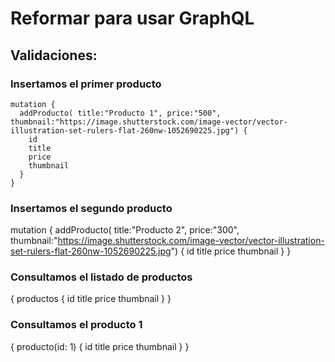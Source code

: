 # Reformar para usar GraphQL

## Validaciones:

### Insertamos el primer producto
~~~
mutation {
  addProducto( title:"Producto 1", price:"500", thumbnail:"https://image.shutterstock.com/image-vector/vector-illustration-set-rulers-flat-260nw-1052690225.jpg") {
    id
    title
    price
    thumbnail
  }
}
~~~

### Insertamos el segundo producto
mutation {
  addProducto( title:"Producto 2", price:"300", thumbnail:"https://image.shutterstock.com/image-vector/vector-illustration-set-rulers-flat-260nw-1052690225.jpg") {
    id
    title
    price
    thumbnail
  }
}


### Consultamos el listado de productos
{
  productos {
    id
    title
    price
    thumbnail
  }
}

### Consultamos el producto 1
{
  producto(id: 1) {
    id
    title
    price
    thumbnail
  }
}
